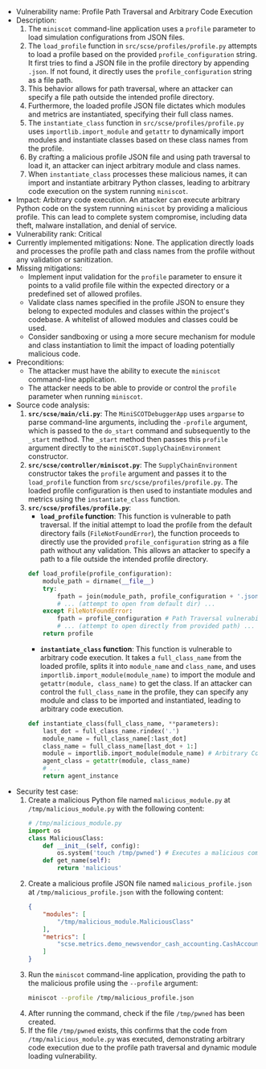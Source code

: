 - Vulnerability name: Profile Path Traversal and Arbitrary Code Execution
- Description:
  1. The `miniscot` command-line application uses a `profile` parameter to load simulation configurations from JSON files.
  2. The `load_profile` function in `src/scse/profiles/profile.py` attempts to load a profile based on the provided `profile_configuration` string. It first tries to find a JSON file in the profile directory by appending `.json`. If not found, it directly uses the `profile_configuration` string as a file path.
  3. This behavior allows for path traversal, where an attacker can specify a file path outside the intended profile directory.
  4. Furthermore, the loaded profile JSON file dictates which modules and metrics are instantiated, specifying their full class names.
  5. The `instantiate_class` function in `src/scse/profiles/profile.py` uses `importlib.import_module` and `getattr` to dynamically import modules and instantiate classes based on these class names from the profile.
  6. By crafting a malicious profile JSON file and using path traversal to load it, an attacker can inject arbitrary module and class names.
  7. When `instantiate_class` processes these malicious names, it can import and instantiate arbitrary Python classes, leading to arbitrary code execution on the system running `miniscot`.
- Impact: Arbitrary code execution. An attacker can execute arbitrary Python code on the system running `miniscot` by providing a malicious profile. This can lead to complete system compromise, including data theft, malware installation, and denial of service.
- Vulnerability rank: Critical
- Currently implemented mitigations: None. The application directly loads and processes the profile path and class names from the profile without any validation or sanitization.
- Missing mitigations:
  - Implement input validation for the `profile` parameter to ensure it points to a valid profile file within the expected directory or a predefined set of allowed profiles.
  - Validate class names specified in the profile JSON to ensure they belong to expected modules and classes within the project's codebase. A whitelist of allowed modules and classes could be used.
  - Consider sandboxing or using a more secure mechanism for module and class instantiation to limit the impact of loading potentially malicious code.
- Preconditions:
  - The attacker must have the ability to execute the `miniscot` command-line application.
  - The attacker needs to be able to provide or control the `profile` parameter when running `miniscot`.
- Source code analysis:
  1. **`src/scse/main/cli.py`**: The `MiniSCOTDebuggerApp` uses `argparse` to parse command-line arguments, including the `-profile` argument, which is passed to the `do_start` command and subsequently to the `_start` method. The `_start` method then passes this `profile` argument directly to the `miniSCOT.SupplyChainEnvironment` constructor.
  2. **`src/scse/controller/miniscot.py`**: The `SupplyChainEnvironment` constructor takes the `profile` argument and passes it to the `load_profile` function from `src/scse/profiles/profile.py`. The loaded profile configuration is then used to instantiate modules and metrics using the `instantiate_class` function.
  3. **`src/scse/profiles/profile.py`**:
     - **`load_profile` function**: This function is vulnerable to path traversal. If the initial attempt to load the profile from the default directory fails (`FileNotFoundError`), the function proceeds to directly use the provided `profile_configuration` string as a file path without any validation. This allows an attacker to specify a path to a file outside the intended profile directory.
     ```python
     def load_profile(profile_configuration):
         module_path = dirname(__file__)
         try:
             fpath = join(module_path, profile_configuration + '.json')
             # ... (attempt to open from default dir) ...
         except FileNotFoundError:
             fpath = profile_configuration # Path Traversal vulnerability
             # ... (attempt to open directly from provided path) ...
         return profile
     ```
     - **`instantiate_class` function**: This function is vulnerable to arbitrary code execution. It takes a `full_class_name` from the loaded profile, splits it into `module_name` and `class_name`, and uses `importlib.import_module(module_name)` to import the module and `getattr(module, class_name)` to get the class. If an attacker can control the `full_class_name` in the profile, they can specify any module and class to be imported and instantiated, leading to arbitrary code execution.
     ```python
     def instantiate_class(full_class_name, **parameters):
         last_dot = full_class_name.rindex('.')
         module_name = full_class_name[:last_dot]
         class_name = full_class_name[last_dot + 1:]
         module = importlib.import_module(module_name) # Arbitrary Code Execution vulnerability
         agent_class = getattr(module, class_name)
         # ...
         return agent_instance
     ```
- Security test case:
  1. Create a malicious Python file named `malicious_module.py` at `/tmp/malicious_module.py` with the following content:
     ```python
     # /tmp/malicious_module.py
     import os
     class MaliciousClass:
         def __init__(self, config):
             os.system('touch /tmp/pwned') # Executes a malicious command
         def get_name(self):
             return 'malicious'
     ```
  2. Create a malicious profile JSON file named `malicious_profile.json` at `/tmp/malicious_profile.json` with the following content:
     ```json
     {
         "modules": [
             "/tmp/malicious_module.MaliciousClass"
         ],
         "metrics": [
             "scse.metrics.demo_newsvendor_cash_accounting.CashAccounting"
         ]
     }
     ```
  3. Run the `miniscot` command-line application, providing the path to the malicious profile using the `--profile` argument:
     ```bash
     miniscot --profile /tmp/malicious_profile.json
     ```
  4. After running the command, check if the file `/tmp/pwned` has been created.
  5. If the file `/tmp/pwned` exists, this confirms that the code from `/tmp/malicious_module.py` was executed, demonstrating arbitrary code execution due to the profile path traversal and dynamic module loading vulnerability.